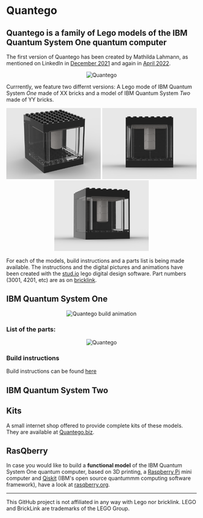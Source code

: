 # Quantego

## Quantego is a family of Lego models of the IBM Quantum System One quantum computer

The first version of Quantego has been created by Mathilda Lahmann, as mentioned on LinkedIn in [December 2021](https://www.linkedin.com/feed/update/urn:li:activity:6875070856679231488/) and again in [April 2022](https://www.linkedin.com/feed/update/urn:li:activity:6920362102687723520/).

<p align="center">
  <img src="1_20220414_121449.jpg" alt="Quantego" width="300"/>
</p>

Currrently, we feature two differnt versions:
A Lego mode of IBM Quantum System *One* made of XX bricks and a model of IBM Quantum System *Two* made of YY bricks. 

<p align="center">
  <img src="LEGO-Quantego-v04b.png" alt="Quantego" width="250"/>
  <img src="LEGO-Quantego-v04b_2.png" alt="Quantego" width="250"/>
  <img src="LEGO-Quantego-v04b_3.png" alt="Quantego" width="250"/>
</p>

For each of the models, build instructions and a parts list is being made available. 
The instructions and the digital pictures and animations have been created with the [stud.io](http://stud.io) lego digital design software. Part numbers (3001, 4201, etc) are as on [bricklink](https://www.bricklink.com/). 


## IBM Quantum System One

<!--  https://user-images.githubusercontent.com/26198628/163936447-9ea55bd3-e04c-420e-8d19-d3b08cf9d6d4.mp4. -->

<p align="center">
  <img src="https://user-images.githubusercontent.com/26198628/163948554-896524f4-b164-47a2-beb0-aa2d3fd50439.gif" alt="Quantego build animation" width="450"/>
</p>

### List of the parts:

<p align="center">
  <img src="lego-quantego-v04b-parts.png" alt="Quantego" width="450"/>
</p>

### Build instructions 
Build instructions can be found [here](https://quantego.org/Quantego_instructions.pdf)


## IBM Quantum System Two



## Kits

A small internet shop offered to provide complete kits of these models. They are available at [Quantego.biz](https://Quantego.biz). 

## RasQberry

In case you would like to build a **functional model** of the IBM Quantum System One quantum computer, based on 3D printing, a [Raspberry Pi](https://www.raspberrypi.org) mini computer and [Qiskit](http://qiskit.org) (IBM's open source quantummm computing software framework), have a look at [rasqberry.org](http://rasqberry.org).

---
This GitHub project is not affiliated in any way with Lego nor bricklink. 
LEGO and BrickLink are trademarks of the LEGO Group.

